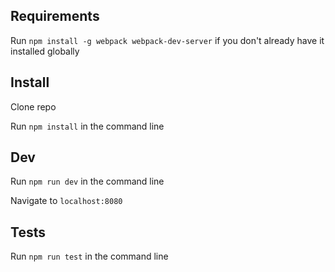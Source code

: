 ## Requirements
Run `npm install -g webpack webpack-dev-server` if you don't already have it installed globally

## Install

Clone repo

Run `npm install` in the command line

## Dev

Run `npm run dev` in the command line

Navigate to `localhost:8080`

## Tests
Run `npm run test` in the command line